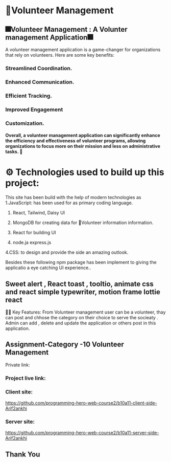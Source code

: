 # 🎁Volunteer  Management 

 

## 🎆Volunteer Management : A Volunter management  Application🎆

A volunteer management application is a game-changer for organizations that rely on volunteers. Here are some key benefits:

 

 ### Streamlined Coordination.

### Enhanced Communication.

### Efficient Tracking.

### Improved Engagement

### Customization.

 
#### Overall, a volunteer management application can significantly enhance the efficiency and effectiveness of volunteer programs, allowing organizations to focus more on their mission and less on administrative tasks. 🌟




# ⚙️ Technologies used to build up this project:

This site has been build with the help of modern technologies as 1.JavaScript: has been used for as primary coding language.
 
1. React, Tailwind, Daisy UI 

2. MongoDB for creating data for 🎁Volunteer information information.

 
3. React for building UI

4. node.ja express.js

 

4.CSS: to design and provide the side an amazing outlook.

 

Besides these following npm package has been implement to giving the applicatio a eye catching  UI experience.. 

 

## Sweet alert , React toast , tooltio, animate css and react simple typewriter, motion frame lottie react

 

📌📌 Key Features: From Volunteer management   user can be a volunteer, thay can post and chhose the category on their choice to serve the socieaty . Admin can add , delete and update the application or others post in this application. 

## Assignment-Category -10 Volunteer Management

Private link:





### Project live link: 

### Client site: 
 https://github.com/programming-hero-web-course2/b10a11-client-side-Arif2ankhi

### Server site: 

https://github.com/programming-hero-web-course2/b10a11-server-side-Arif2ankhi

## Thank You